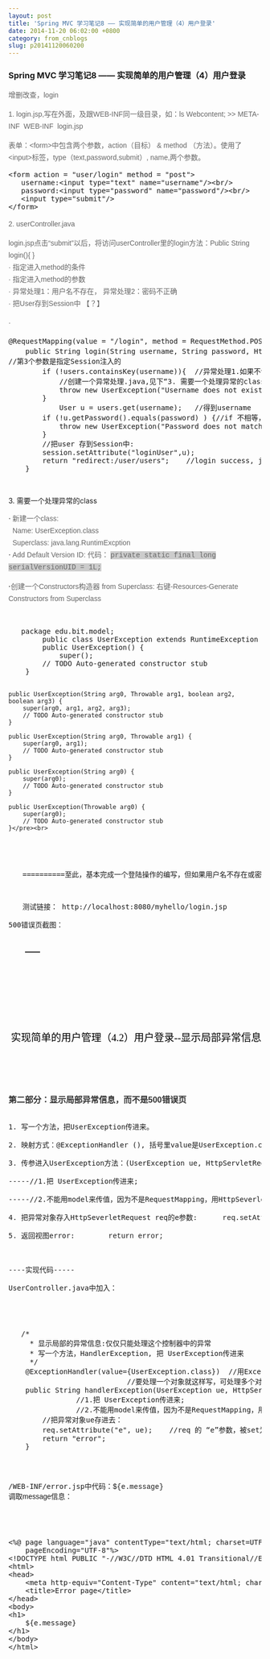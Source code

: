 ```yaml
---
layout: post
title: 'Spring MVC 学习笔记8 —— 实现简单的用户管理（4）用户登录'
date: 2014-11-20 06:02:00 +0800
category: from_cnblogs
slug: p20141120060200
---
```



<h3>Spring MVC 学习笔记8 —— 实现简单的用户管理（4）用户登录</h3>
<p><span style="color:rgb(102,102,102); font-family:Arial; font-size:14px; line-height:24px; text-indent:28px">增删改查，login</span></p>
<p><span style="color:rgb(102,102,102); font-family:Arial; font-size:14px; line-height:24px; text-indent:28px">1. login.jsp,写在外面，及跟WEB-INF同一级目录，如：ls Webcontent; &gt;&gt; META-INF &nbsp;WEB-INF &nbsp;login.jsp</span></p>
<p><span style="color:rgb(102,102,102); font-family:Arial; font-size:14px; line-height:24px; text-indent:28px"><span style="white-space:pre"></span>表单：&lt;form&gt;中包含两个参数，action（目标） &amp; method （方法）。使用了&lt;input&gt;标签，type（text,password,submit）, name,两个参数。</span></p>
<p><span style="color:rgb(102,102,102); font-family:Arial; font-size:14px; line-height:24px; text-indent:28px"></span></p>
<pre code_snippet_id="526239" snippet_file_name="blog_20141120_1_5888629"  code_snippet_id="526239" snippet_file_name="blog_20141120_1_5888629" name="code" class="html">&lt;form action = &quot;user/login&quot; method = &quot;post&quot;&gt;
   username:&lt;input type=&quot;text&quot; name=&quot;username&quot;/&gt;&lt;br/&gt;
   password:&lt;input type=&quot;password&quot; name=&quot;password&quot;/&gt;&lt;br/&gt;
   &lt;input type=&quot;submit&quot;/&gt;
&lt;/form&gt;</pre>
<p></p>
<p><span style="color:rgb(102,102,102); font-family:Arial; font-size:14px; line-height:24px"><span style="color:rgb(102,102,102); font-family:Arial; font-size:14px; line-height:24px; text-indent:28px">2. userController.java</span><br>
</span></p>
<p><span style="color:rgb(102,102,102); font-family:Arial; font-size:14px; line-height:24px"><span style="color:rgb(102,102,102); font-family:Arial; font-size:14px; line-height:24px; text-indent:28px"><span style="white-space:pre"></span>login.jsp点击“submit”以后，将访问userController里的login方法：Public
 String login(){ }<br>
<span style="white-space:pre"></span>· 指定进入method的条件<br>
<span style="white-space:pre"></span>· 指定进入method的参数<br>
<span style="white-space:pre"></span>· 异常处理1：用户名不存在， 异常处理2：密码不正确<br>
<span style="white-space:pre"></span>· 把User存到Session中 【？】<br>
</span></span></p>
<p><span style="color:rgb(102,102,102); font-family:Arial; font-size:14px; line-height:24px"><span style="color:rgb(102,102,102); font-family:Arial; font-size:14px; line-height:24px; text-indent:28px"><span style="white-space:pre"></span>·&nbsp;</span></span></p>
<p></p>
<pre code_snippet_id="526239" snippet_file_name="blog_20141120_2_2140409"  code_snippet_id="526239" snippet_file_name="blog_20141120_2_2140409" name="code" class="java">@RequestMapping(value = &quot;/login&quot;, method = RequestMethod.POST)//RequestMapping就是指定怎么进入这个方法来的
	public String login(String username, String password, HttpSession session){	//传2个参数进来, 1st:username 2nd:password
//第3个参数是指定Session注入的
		if (!users.containsKey(username)){	//异常处理1.如果不包含，则用户名不存在
			//创建一个异常处理.java,见下“3. 需要一个处理异常的class”
			throw new UserException(&quot;Username does not exist! &quot;);
		}
			User u = users.get(username);	//得到username
		if (!u.getPassword().equals(password) )	{//if 不相等， 说明密码不正确:
			throw new UserException(&quot;Password does not match!&quot;);
		}
		//把user 存到Session中:
		session.setAttribute(&quot;loginUser&quot;,u);
		return &quot;redirect:/user/users&quot;;	//login success, jump to user/users
	}</pre><br>
<span style="color:rgb(102,102,102); font-family:Arial; font-size:14px; line-height:24px; text-indent:28px"></span>
<p></p>
<p>3. 需要一个处理异常的class</p>
<p><span style="color:rgb(102,102,102); font-size:14px; line-height:24px"><span style="font-family:Arial; white-space:pre"></span><strong>·&nbsp;</strong><span style="font-family:Arial">新建一个class:</span><br>
<span style="font-family:Arial; white-space:pre"></span>&nbsp;&nbsp;<span style="font-family:Arial">Name: UserException.class</span><br>
<span style="font-family:Arial; white-space:pre"></span>&nbsp;&nbsp;<span style="font-family:Arial">Superclass: java.lang.RuntimExcption</span><br>
<span style="font-family:Arial; white-space:pre"></span><strong>·&nbsp;</strong><span style="font-family:Arial">Add Default Version ID: 代码：&nbsp;</span><span style="font-family:Courier New; background-color:rgb(204,204,204)">private static final long serialVersionUID
 = 1L;</span></span></p>
<p><span style="color:rgb(102,102,102); font-family:Arial; font-size:14px; line-height:24px; text-indent:28px"><span style="white-space:pre"></span><strong>·</strong>创建一个Constructors构造器 from Superclass: 右键-Resources-Generate Constructors from Superclass</span></p>
<p style="text-indent:28px"><strong>&nbsp;</strong></p>
<pre code_snippet_id="526239" snippet_file_name="blog_20141120_3_5893557"  code_snippet_id="526239" snippet_file_name="blog_20141120_3_5893557" name="code" class="java">   package edu.bit.model;
        public class UserException extends RuntimeException {
        public UserException() {
	        super();
		// TODO Auto-generated constructor stub
	}

	public UserException(String arg0, Throwable arg1, boolean arg2, boolean arg3) {
		super(arg0, arg1, arg2, arg3);
		// TODO Auto-generated constructor stub
	}

	public UserException(String arg0, Throwable arg1) {
		super(arg0, arg1);
		// TODO Auto-generated constructor stub
	}

	public UserException(String arg0) {
		super(arg0);
		// TODO Auto-generated constructor stub
	}

	public UserException(Throwable arg0) {
		super(arg0);
		// TODO Auto-generated constructor stub
	}</pre><br>
<p></p>
<p style="text-indent:28px">==========至此，基本完成一个登陆操作的编写，但如果用户名不存在或密码不正确，将返回500错误，并按UserException(&quot;错误提示&quot;)提示错误 ========</p>
<p style="text-indent:28px">测试链接： http://localhost:8080/myhello/login.jsp<br>
<span style="white-space:pre"></span>500错误页截图：</p>
<p style="text-indent:28px"><img src="http://img.blog.csdn.net/20141120140635213?watermark/2/text/aHR0cDovL2Jsb2cuY3Nkbi5uZXQvc29uaWN0bA==/font/5a6L5L2T/fontsize/400/fill/I0JBQkFCMA==/dissolve/70/gravity/Center" border="1" hspace="5" alt=""><br>
</p>
<h3 style="text-indent:28px"><br>
</h3>
<p><a target="_blank" target="_blank" href="http://blog.csdn.net/sonictl/article/details/41312005" style="color:rgb(0,0,0); text-decoration:none; font-family:'Microsoft YaHei'; font-size:20px; line-height:30px">&nbsp;实现简单的用户管理（4.2）用户登录--显示局部异常信息</a></p>
<h3></h3>
<h3 style="margin:0px; padding:0px; color:rgb(51,51,51); font-family:Arial; line-height:26px; text-indent:28px">
第二部分：显示局部异常信息，而不是500错误页</h3>
<p><span style="font-weight:normal; white-space:pre"></span><span style="font-weight:normal"><span style="white-space:pre"></span>1. 写一个方法，把UserException传进来。<br>
<span style="white-space:pre"></span><span style="white-space:pre"></span>2. 映射方式：@ExceptionHandler (), 括号里value是UserException.class<br>
<span style="white-space:pre"></span><span style="white-space:pre"></span>3. 传参进入UserException方法：(UserException ue, HttpServletRequest req)<br>
<span style="white-space:pre"></span>-----//1.把 UserException传进来;<br>
<span style="white-space:pre"></span>-----//2.不能用model来传&#20540;，因为不是RequestMapping，用HttpSeverletRequest req<br>
<span style="white-space:pre"></span>4. 把异常对象存入HttpSeverletRequest req的e参数: &nbsp; &nbsp; &nbsp;<span style="font-family:Courier New">req.setAttribute(&quot;e&quot;,ue);</span><br>
<span style="white-space:pre"></span>5. 返回视图error: &nbsp; &nbsp; &nbsp; &nbsp;<span style="font-family:Courier New">return error;</span><br>
<span style="white-space:pre"></span><br>
----实现代码-----<br>
UserController.java中加入：</span></p>
<p></p>
<pre code_snippet_id="526239" snippet_file_name="blog_20141120_1_3893429"  code_snippet_id="526239" snippet_file_name="blog_20141120_1_3893429" name="code" class="java">	/*
	 * 显示局部的异常信息:仅仅只能处理这个控制器中的异常
	 * 写一个方法，HandlerException, 把 UserException传进来
	 */
	@ExceptionHandler(value={UserException.class})	//用ExceptionHandler来映射，要处理的value是一个数组
							//要处理一个对象就这样写，可处理多个对象。
	public String handlerException(UserException ue, HttpServletRequest req){	
				//1.把 UserException传进来;
				//2.不能用model来传值，因为不是RequestMapping，用HttpSeverletRequest req
		//把异常对象ue存进去：
		req.setAttribute(&quot;e&quot;, ue);	//req 的 “e”参数，被set为 uexception
		return &quot;error&quot;;
	}</pre><br>
<p>/WEB-INF/error.jsp中代码：<span style="font-family:Courier New">${e.message} </span>
<span style="font-family:Arial">调取message信息：</span></p>
<p></p>
<pre code_snippet_id="526239" snippet_file_name="blog_20141120_2_5095678"  code_snippet_id="526239" snippet_file_name="blog_20141120_2_5095678" name="code" class="html">&lt;%@ page language=&quot;java&quot; contentType=&quot;text/html; charset=UTF-8&quot;
    pageEncoding=&quot;UTF-8&quot;%&gt;
&lt;!DOCTYPE html PUBLIC &quot;-//W3C//DTD HTML 4.01 Transitional//EN&quot; &quot;http://www.w3.org/TR/html4/loose.dtd&quot;&gt;
&lt;html&gt;
&lt;head&gt;
	&lt;meta http-equiv=&quot;Content-Type&quot; content=&quot;text/html; charset=UTF-8&quot;&gt;
	&lt;title&gt;Error page&lt;/title&gt;
&lt;/head&gt;
&lt;body&gt;
&lt;h1&gt;
	${e.message}  
&lt;/h1&gt;
&lt;/body&gt;
&lt;/html&gt;
</pre><br>
<br>
<p></p>
<p></p>
<p><br>
</p>
<p><br>
</p>
   
